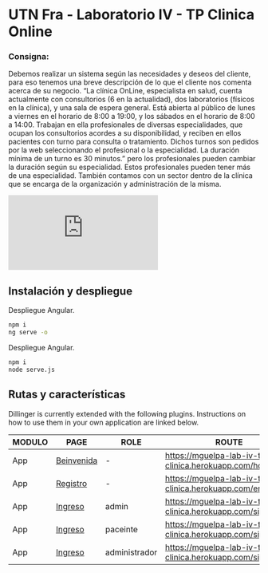 # UTN Fra - Laboratorio IV - TP Clinica Online

### Consigna:

Debemos realizar un sistema según las necesidades y deseos del cliente, para eso tenemos una breve
descripción de lo que el cliente nos comenta acerca de su negocio.
“La clínica OnLine, especialista en salud, cuenta actualmente con consultorios (6 en la actualidad),
dos laboratorios (físicos en la clínica), y una sala de espera general. Está abierta al público de lunes a
viernes en el horario de 8:00 a 19:00, y los sábados en el horario de 8:00 a 14:00.
Trabajan en ella profesionales de diversas especialidades, que ocupan los consultorios acordes a su
disponibilidad, y reciben en ellos pacientes con turno para consulta o tratamiento. Dichos turnos son pedidos por la web seleccionando el profesional o la especialidad. La duración mínima de un turno es
30 minutos.” pero los profesionales pueden cambiar la duración según su especialidad. Estos
profesionales pueden tener más de una especialidad. También contamos con un sector dentro de la clínica que se encarga de la organización y administración de la misma.

![consigna](https://github.com/gmaxn/mguelpa-lab-iv-2021/blob/mguelpa-lab-iv-tp-clinica-online/src/assets/consigna-tp-clinica-2021.pdf)

## Instalación y despliegue

Despliegue Angular.

```bash
npm i
ng serve -o
```

Despliegue Angular.

```bash
npm i
node serve.js
```

## Rutas y características

Dillinger is currently extended with the following plugins.
Instructions on how to use them in your own application are linked below.

| MODULO| PAGE| ROLE | ROUTE |
| ------ | ------- | ------------- | ----- |
| App | [Beinvenida](#home) | -| https://mguelpa-lab-iv-tp-clinica.herokuapp.com/home |
| App | [Registro](#registro) | -| https://mguelpa-lab-iv-tp-clinica.herokuapp.com/enrollment |
| App | [Ingreso](#ingreso) | admin| https://mguelpa-lab-iv-tp-clinica.herokuapp.com/signin |
| App | [Ingreso](#ingreso) | paceinte| https://mguelpa-lab-iv-tp-clinica.herokuapp.com/signin |
| App | [Ingreso](#ingreso) | administrador| https://mguelpa-lab-iv-tp-clinica.herokuapp.com/signin |